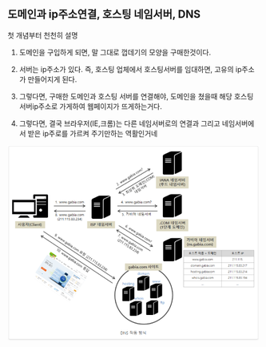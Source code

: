 ## 도메인과 ip주소연결, 호스팅 네임서버, DNS

첫 개념부터 천천히 설명

1. 도메인을 구입하게 되면, 말 그대로 껍데기의 모양을 구매한것이다.

2. 서버는 ip주소가 있다. 즉, 호스팅 업체에서 호스팅서버를 임대하면, 고유의 ip주소가 만들어지게 된다.

3. 그렇다면, 구매한 도메인과 호스팅 서버를 연결해야, 도메인을 쳤을때 해당 호스팅 서버ip주소로 가게하여 웹페이지가 뜨게하는거다.

4. 그렇다면, 결국 브라우저(IE,크롬)는 다른 네임서버로의 연결과 그리고 네임서버에서 받은 ip주로를 가르켜 주기만하는 역활인거네

<img src="img/1.png">
